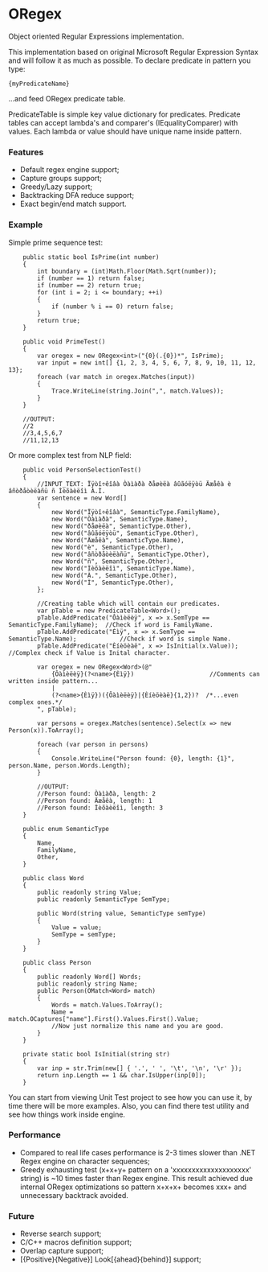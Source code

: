 # ORegex
Object oriented Regular Expressions implementation.

This implementation based on original Microsoft Regular Expression Syntax and will follow it as much as possible.
To declare predicate in pattern you type:

    {myPredicateName}

...and feed ORegex predicate table. 

PredicateTable is simple key value dictionary for predicates.
Predicate tables can accept lambda's and comparer's (IEqualityComparer<T>) with values.
Each lambda or value should have unique name inside pattern.

### Features
- Default regex engine support;
- Capture groups support;
- Greedy/Lazy support;
- Backtracking DFA reduce support;
- Exact begin/end match support.

### Example

Simple prime sequence test:

        public static bool IsPrime(int number)
        {
            int boundary = (int)Math.Floor(Math.Sqrt(number));
            if (number == 1) return false;
            if (number == 2) return true;
            for (int i = 2; i <= boundary; ++i)
            {
                if (number % i == 0) return false;
            }
            return true;
        }

        public void PrimeTest()
        {
            var oregex = new ORegex<int>("{0}(.{0})*", IsPrime);
            var input = new int[] {1, 2, 3, 4, 5, 6, 7, 8, 9, 10, 11, 12, 13};
            foreach (var match in oregex.Matches(input))
            {
                Trace.WriteLine(string.Join(",", match.Values));
            }
        }

        //OUTPUT:
        //2
        //3,4,5,6,7
        //11,12,13

Or more complex test from NLP field:

        public void PersonSelectionTest()
        {
            //INPUT_TEXT: Ïÿòî÷êîâà Òàìàðà ðåøèëà âûãóëÿòü Äæåêà è âñòðåòèëàñü ñ Ìèõàèëîì À.Ì.
            var sentence = new Word[]
            {
                new Word("Ïÿòî÷êîâà", SemanticType.FamilyName),
                new Word("Òàìàðà", SemanticType.Name),
                new Word("ðåøèëà", SemanticType.Other),
                new Word("âûãóëÿòü", SemanticType.Other),
                new Word("Äæåêà", SemanticType.Name),
                new Word("è", SemanticType.Other),
                new Word("âñòðåòèëàñü", SemanticType.Other),
                new Word("ñ", SemanticType.Other),
                new Word("Ìèõàèëîì", SemanticType.Name),
                new Word("À.", SemanticType.Other),
                new Word("Ì", SemanticType.Other),
            };

            //Creating table which will contain our predicates.
            var pTable = new PredicateTable<Word>();
            pTable.AddPredicate("Ôàìèëèÿ", x => x.SemType == SemanticType.FamilyName);  //Check if word is FamilyName.
            pTable.AddPredicate("Èìÿ", x => x.SemType == SemanticType.Name);            //Check if word is simple Name.
            pTable.AddPredicate("Èíèöèàë", x => IsInitial(x.Value));                    //Complex check if Value is Inital character.

            var oregex = new ORegex<Word>(@"
                {Ôàìèëèÿ}(?<name>{Èìÿ})                     //Comments can written inside pattern...
                |
                (?<name>{Èìÿ})({Ôàìèëèÿ}|{Èíèöèàë}{1,2})?  /*...even complex ones.*/
            ", pTable);

            var persons = oregex.Matches(sentence).Select(x => new Person(x)).ToArray();

            foreach (var person in persons)
            {
                Console.WriteLine("Person found: {0}, length: {1}", person.Name, person.Words.Length);
            }

            //OUTPUT:
            //Person found: Òàìàðà, length: 2
            //Person found: Äæåêà, length: 1
            //Person found: Ìèõàèëîì, length: 3
        }

        public enum SemanticType
        {
            Name,
            FamilyName,
            Other,
        }

        public class Word
        {
            public readonly string Value;
            public readonly SemanticType SemType;

            public Word(string value, SemanticType semType)
            {
                Value = value;
                SemType = semType;
            }
        }

        public class Person
        {
            public readonly Word[] Words;
            public readonly string Name;
            public Person(OMatch<Word> match)
            {
                Words = match.Values.ToArray();
                Name = match.OCaptures["name"].First().Values.First().Value;
                //Now just normalize this name and you are good.
            }
        }

        private static bool IsInitial(string str)
        {
            var inp = str.Trim(new[] { '.', ' ', '\t', '\n', '\r' });
            return inp.Length == 1 && char.IsUpper(inp[0]);
        }


You can start from viewing Unit Test project to see how you can use it, by time there will be more examples. 
Also, you can find there test utility and see how things work inside engine.

### Performance
- Compared to real life cases performance is 2-3 times slower than .NET Regex engine on character sequences;
- Greedy exhausting test (x+x+y+ pattern on a 'xxxxxxxxxxxxxxxxxxxx' string) is ~10 times faster than Regex engine. This result achieved due internal ORegex optimizations so pattern x+x+x+ becomes xxx+ and unnecessary backtrack avoided.

### Future
- Reverse search support;
- C/C++ macros definition support;
- Overlap capture support;
- [{Positive}{Negative}] Look[{ahead}{behind}] support;
